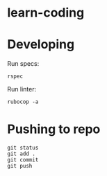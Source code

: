 # learn-coding

# Developing

Run specs:
```
rspec
```

Run linter:
```
rubocop -a
```

# Pushing to repo

```
git status
git add .
git commit
git push
```